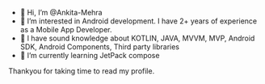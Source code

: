 - 👋 Hi, I’m @Ankita-Mehra
- 👀 I’m interested in Android development. I have 2+ years of experience as a Mobile App Developer.
- 💞️ I have sound knowledge about 
      KOTLIN, JAVA, MVVM, MVP,
       Android SDK, Android Components, Third party libraries
- 🌱 I’m currently learning JetPack compose


Thankyou for taking time to read my profile. 


<!---
- 📫 How to reach me 
Ankita-Mehra/Ankita-Mehra is a ✨ special ✨ repository because its `README.md` (this file) appears on your GitHub profile.
You can click the Preview link to take a look at your changes.
--->
